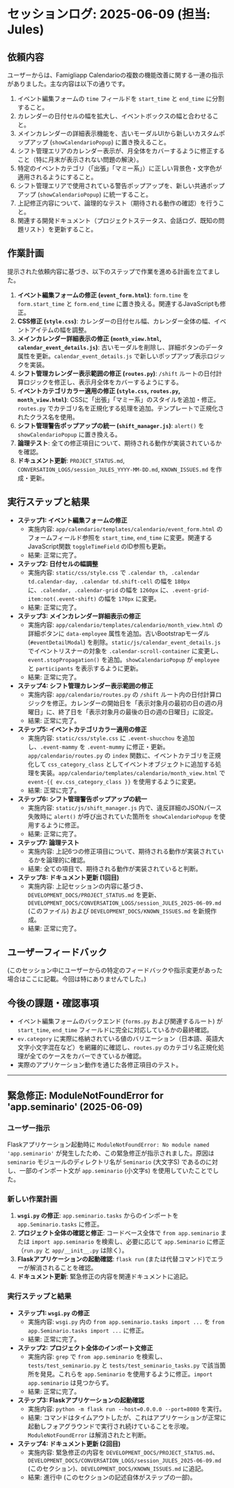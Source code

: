 # セッションログ: 2025-06-09 (担当: Jules)

## 依頼内容

ユーザーからは、Famigliapp Calendarioの複数の機能改善に関する一連の指示がありました。主な内容は以下の通りです。

1.  イベント編集フォームの `time` フィールドを `start_time` と `end_time` に分割すること。
2.  カレンダーの日付セルの幅を拡大し、イベントボックスの幅と合わせること。
3.  メインカレンダーの詳細表示機能を、古いモーダルUIから新しいカスタムポップアップ (`showCalendarioPopup`) に置き換えること。
4.  シフト管理エリアのカレンダー表示が、月全体をカバーするように修正すること（特に月末が表示されない問題の解決）。
5.  特定のイベントカテゴリ（「出張」「マミー系」）に正しい背景色・文字色が適用されるようにすること。
6.  シフト管理エリアで使用されている警告ポップアップを、新しい共通ポップアップ (`showCalendarioPopup`) に統一すること。
7.  上記修正内容について、論理的なテスト（期待される動作の確認）を行うこと。
8.  関連する開発ドキュメント（プロジェクトステータス、会話ログ、既知の問題リスト）を更新すること。

## 作業計画

提示された依頼内容に基づき、以下のステップで作業を進める計画を立てました。

1.  **イベント編集フォームの修正 (`event_form.html`)**: `form.time` を `form.start_time` と `form.end_time` に置き換える。関連するJavaScriptも修正。
2.  **CSS修正 (`style.css`)**: カレンダーの日付セル幅、カレンダー全体の幅、イベントアイテムの幅を調整。
3.  **メインカレンダー詳細表示の修正 (`month_view.html`, `calendar_event_details.js`)**: 古いモーダルを削除し、詳細ボタンのデータ属性を更新。`calendar_event_details.js` で新しいポップアップ表示ロジックを実装。
4.  **シフト管理カレンダー表示範囲の修正 (`routes.py`)**: `/shift` ルートの日付計算ロジックを修正し、表示月全体をカバーするようにする。
5.  **イベントカテゴリカラー適用の修正 (`style.css`, `routes.py`, `month_view.html`)**: CSSに「出張」「マミー系」のスタイルを追加・修正。`routes.py` でカテゴリ名を正規化する処理を追加。テンプレートで正規化されたクラス名を使用。
6.  **シフト管理警告ポップアップの統一 (`shift_manager.js`)**: `alert()` を `showCalendarioPopup` に置き換える。
7.  **論理テスト**: 全ての修正項目について、期待される動作が実装されているかを確認。
8.  **ドキュメント更新**: `PROJECT_STATUS.md`, `CONVERSATION_LOGS/session_JULES_YYYY-MM-DD.md`, `KNOWN_ISSUES.md` を作成・更新。

## 実行ステップと結果

-   **ステップ1: イベント編集フォームの修正**
    -   実施内容: `app/calendario/templates/calendario/event_form.html` のフォームフィールド参照を `start_time`, `end_time` に変更。関連するJavaScript関数 `toggleTimeField` のID参照も更新。
    -   結果: 正常に完了。
-   **ステップ2: 日付セルの幅調整**
    -   実施内容: `static/css/style.css` で `.calendar th, .calendar td.calendar-day, .calendar td.shift-cell` の幅を `180px` に、`.calendar, .calendar-grid` の幅を `1260px` に、`.event-grid-item:not(.event-shift)` の幅を `170px` に変更。
    -   結果: 正常に完了。
-   **ステップ3: メインカレンダー詳細表示の修正**
    -   実施内容: `app/calendario/templates/calendario/month_view.html` の詳細ボタンに `data-employee` 属性を追加。古いBootstrapモーダル (`#eventDetailModal`) を削除。`static/js/calendar_event_details.js` でイベントリスナーの対象を `.calendar-scroll-container` に変更し、`event.stopPropagation()` を追加。`showCalendarioPopup` が `employee` と `participants` を表示するように更新。
    -   結果: 正常に完了。
-   **ステップ4: シフト管理カレンダー表示範囲の修正**
    -   実施内容: `app/calendario/routes.py` の `/shift` ルート内の日付計算ロジックを修正。カレンダーの開始日を「表示対象月の最初の日の週の月曜日」に、終了日を「表示対象月の最後の日の週の日曜日」に設定。
    -   結果: 正常に完了。
-   **ステップ5: イベントカテゴリカラー適用の修正**
    -   実施内容: `static/css/style.css` に `.event-shucchou` を追加し、`.event-mammy` を `.event-mummy` に修正・更新。`app/calendario/routes.py` の `index` 関数に、イベントカテゴリを正規化して `css_category_class` としてイベントオブジェクトに追加する処理を実装。`app/calendario/templates/calendario/month_view.html` で `event-{{ ev.css_category_class }}` を使用するように変更。
    -   結果: 正常に完了。
-   **ステップ6: シフト管理警告ポップアップの統一**
    -   実施内容: `static/js/shift_manager.js` 内で、違反詳細のJSONパース失敗時に `alert()` が呼び出されていた箇所を `showCalendarioPopup` を使用するように修正。
    -   結果: 正常に完了。
-   **ステップ7: 論理テスト**
    -   実施内容: 上記6つの修正項目について、期待される動作が実装されているかを論理的に確認。
    -   結果: 全ての項目で、期待される動作が実装されていると判断。
-   **ステップ8: ドキュメント更新 (1回目)**
    -   実施内容: 上記セッションの内容に基づき、`DEVELOPMENT_DOCS/PROJECT_STATUS.md` を更新、`DEVELOPMENT_DOCS/CONVERSATION_LOGS/session_JULES_2025-06-09.md` (このファイル) および `DEVELOPMENT_DOCS/KNOWN_ISSUES.md` を新規作成。
    -   結果: 正常に完了。

## ユーザーフィードバック

(このセッション中にユーザーからの特定のフィードバックや指示変更があった場合はここに記載。今回は特にありませんでした。)

## 今後の課題・確認事項

-   イベント編集フォームのバックエンド (`forms.py` および関連するルート) が `start_time`, `end_time` フィールドに完全に対応しているかの最終確認。
-   `ev.category` に実際に格納されている値のバリエーション（日本語、英語大文字小文字混在など）を網羅的に確認し、`routes.py` のカテゴリ名正規化処理が全てのケースをカバーできているか確認。
-   実際のアプリケーション動作を通じた各修正項目のテスト。

---
## 緊急修正: ModuleNotFoundError for 'app.seminario' (2025-06-09)

### ユーザー指示

Flaskアプリケーション起動時に `ModuleNotFoundError: No module named 'app.seminario'` が発生したため、この緊急修正が指示されました。原因は `seminario` モジュールのディレクトリ名が `Seminario` (大文字S) であるのに対し、一部のインポート文が `app.seminario` (小文字s) を使用していたことでした。

### 新しい作業計画

1.  **`wsgi.py` の修正**: `app.seminario.tasks` からのインポートを `app.Seminario.tasks` に修正。
2.  **プロジェクト全体の確認と修正**: コードベース全体で `from app.seminario` または `import app.seminario` を検索し、必要に応じて `app.Seminario` に修正（`run.py` と `app/__init__.py` は除く）。
3.  **Flaskアプリケーションの起動確認**: `flask run` (または代替コマンド)でエラーが解消されることを確認。
4.  **ドキュメント更新**: 緊急修正の内容を関連ドキュメントに追記。

### 実行ステップと結果

-   **ステップ1: `wsgi.py` の修正**
    -   実施内容: `wsgi.py` 内の `from app.seminario.tasks import ...` を `from app.Seminario.tasks import ...` に修正。
    -   結果: 正常に完了。
-   **ステップ2: プロジェクト全体のインポート文修正**
    -   実施内容: `grep` で `from app.seminario` を検索し、`tests/test_seminario.py` と `tests/test_seminario_tasks.py` で該当箇所を発見。これらを `app.Seminario` を使用するように修正。`import app.seminario` は見つからず。
    -   結果: 正常に完了。
-   **ステップ3: Flaskアプリケーションの起動確認**
    -   実施内容: `python -m flask run --host=0.0.0.0 --port=8080` を実行。
    -   結果: コマンドはタイムアウトしたが、これはアプリケーションが正常に起動しフォアグラウンドで実行され続けていることを示唆。`ModuleNotFoundError` は解消されたと判断。
-   **ステップ4: ドキュメント更新 (2回目)**
    -   実施内容: 緊急修正の内容を `DEVELOPMENT_DOCS/PROJECT_STATUS.md`、`DEVELOPMENT_DOCS/CONVERSATION_LOGS/session_JULES_2025-06-09.md` (このセクション)、`DEVELOPMENT_DOCS/KNOWN_ISSUES.md` に追記。
    -   結果: 進行中 (このセクションの記述自体がステップの一部)。
